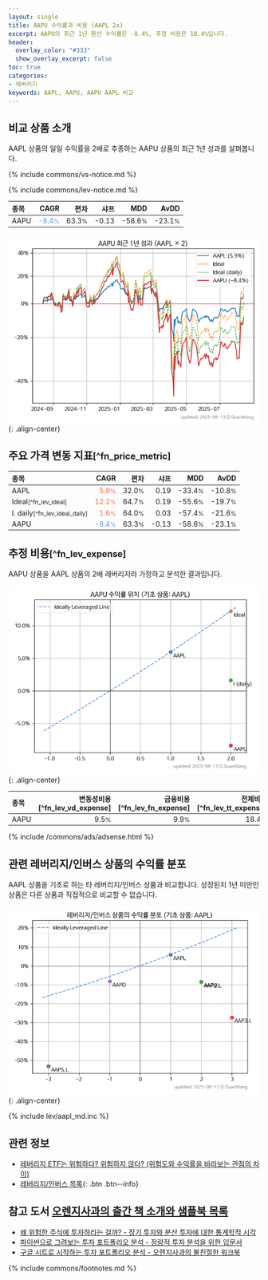 ```yaml
---
layout: single
title: AAPU 수익률과 비용 (AAPL 2x)
excerpt: AAPU의 최근 1년 환산 수익률은 -8.4%, 추정 비용은 18.4%입니다.
header:
  overlay_color: "#333"
  show_overlay_excerpt: false
toc: true
categories:
- 레버리지
keywords: AAPL, AAPU, AAPU AAPL 비교
---
```


## 비교 상품 소개


AAPL 상품의 일일 수익률을 2배로 추종하는 AAPU 상품의 최근 1년 성과를 살펴봅니다.





{% include commons/vs-notice.md %}

{% include commons/lev-notice.md %}

| **종목** | **CAGR** | **편차** | **샤프** | **MDD** | **AvDD** |
| :------------ | ------: | -----------: | -------: | ------: | -------: |
| AAPU | <span style="color: cornflowerblue">-8.4<small>%</small></span> | 63.3<small>%</small> | -0.13 | -58.6<small>%</small> | -23.1<small>%</small> |

<!-- more -->


![AAPU](/lev/images/aapu.png){: .align-center}


## 주요 가격 변동 지표<small>[^fn_price_metric]</small>


| **종목** | **CAGR** | **편차** | **샤프** | **MDD** | **AvDD** |
| :------------ | ------: | -----------: | -------: | ------: | -------: |
| AAPL | <span style="color: tomato">5.9<small>%</small></span> | 32.0<small>%</small> | 0.19 | -33.4<small>%</small> | -10.8<small>%</small> |
| Ideal<small>[^fn_lev_ideal]</small> | <span style="color: tomato">12.2<small>%</small></span> | 64.7<small>%</small> | 0.19 | -55.6<small>%</small> | -19.7<small>%</small> |
| I. daily<small>[^fn_lev_ideal_daily]</small> | <span style="color: tomato">1.6<small>%</small></span> | 64.0<small>%</small> | 0.03 | -57.4<small>%</small> | -21.6<small>%</small> |
| AAPU | <span style="color: cornflowerblue">-8.4<small>%</small></span> | 63.3<small>%</small> | -0.13 | -58.6<small>%</small> | -23.1<small>%</small> |


## 추정 비용<small>[^fn_lev_expense]</small><a id="expense"></a>

AAPU 상품을 AAPL 상품의 2배 레버리지라 가정하고 분석한 결과입니다.

![AAPU](/lev/images/aapu_ideal.png){: .align-center}

| **종목** | **변동성비용**[^fn_lev_vd_expense] | **금융비용**[^fn_lev_fn_expense] | **전체비용**[^fn_lev_tt_expense] |
| :------------ | ------: | -----------: | -------: |
| AAPU | 9.5<small>%</small> | 9.9<small>%</small> | 18.4<small>%</small> |

{% include /commons/ads/adsense.html %}



## 관련 레버리지/인버스 상품의 수익률 분포

AAPL 상품을 기초로 하는 타 레버리지/인버스 상품과 비교합니다. 상장된지 1년 미만인 상품은 다른 상품과 직접적으로 비교할 수 없습니다.

![AAPL](/lev/images/aapl_ideal.png){: .align-center}

{% include lev/aapl_md.inc %}


## 관련 정보

- [레버리지 ETF는 위험하다? 위험하지 않다? (위험도와 수익률을 바라보는 관점의 차이)](https://kongdori.tistory.com/182)
- [레버리지/인버스 목록](/lev/){: .btn .btn--info}


## 참고 도서 [오렌지사과의 출간 책 소개와 샘플북 목록](https://kongdori.tistory.com/691)

- [왜 위험한 주식에 투자하라는 걸까? - 장기 투자와 분산 투자에 대한 통계학적 시각](https://kongdori.tistory.com/421)
- [파이썬으로 그려보는 투자 포트폴리오 분석  - 정량적 투자 분석을 위한 입문서](https://kongdori.tistory.com/643)
- [구글 시트로 시작하는 투자 포트폴리오 분석 - 오렌지사과의 불친절한 워크북](https://kongdori.tistory.com/449)

{% include commons/footnotes.md %}